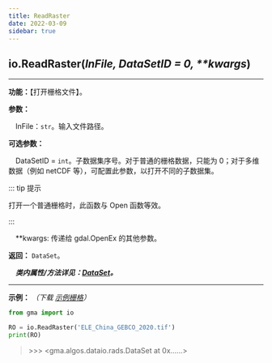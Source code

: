 ```yaml
---
title: ReadRaster
date: 2022-03-09
sidebar: true
---
```


## io.**ReadRaster**(*InFile, DataSetID = 0, \*\*kwargs*)

---

**功能：**【打开栅格文件】。

**参数：**

&emsp;InFile：`str`。输入文件路径。

**可选参数：**

&emsp;DataSetID = `int`。子数据集序号。对于普通的栅格数据，只能为 0；对于多维数据（例如 netCDF 等），可配置此参数，以打开不同的子数据集。

::: tip 提示

打开一个普通栅格时，此函数与 Open 函数等效。

:::

&emsp;\*\*kwargs: 传递给 gdal.OpenEx 的其他参数。

**返回：** `DataSet`。

***&emsp;类内属性/方法详见：[DataSet](DataSet.html)。***

---

**示例：** *（下载 [示例栅格](/io/ELE_China_GEBCO_2020.tif)）*

```python
from gma import io

RO = io.ReadRaster('ELE_China_GEBCO_2020.tif')
print(RO)
```
> \>>> <gma.algos.dataio.rads.DataSet at 0x......>








